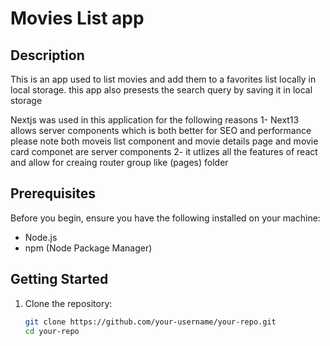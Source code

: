 # Movies List app

## Description

This is an app used to list movies and add them to a favorites list locally in local storage.
this app also presests the search query by saving it in local storage

Nextjs was used in this application for the following reasons
1- Next13 allows server components which is both better for SEO and performance
    please note both moveis list component and movie details page and movie card componet are server components 
2- it utlizes all the features of react and allow for creaing router group like (pages) folder 


## Prerequisites

Before you begin, ensure you have the following installed on your machine:

- Node.js
- npm (Node Package Manager)

## Getting Started

1. Clone the repository:

   ```bash
   git clone https://github.com/your-username/your-repo.git
   cd your-repo
